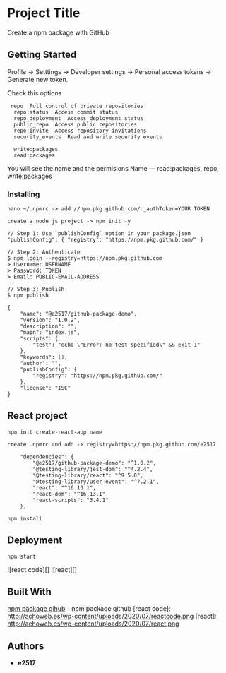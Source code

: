 # Project Title

Create a npm package with GitHub

## Getting Started

Profile -> Setttings ->  Developer settings -> Personal access tokens -> Generate new token.

Check this options

```
 repo  Full control of private repositories
  repo:status  Access commit status
  repo_deployment  Access deployment status
  public_repo  Access public repositories
  repo:invite  Access repository invitations
  security_events  Read and write security events
  
  write:packages  
  read:packages   
```

You will see the name and the permisions Name — read:packages, repo, write:packages

### Installing

```
nano ~/.npmrc -> add //npm.pkg.github.com/:_authToken=YOUR TOKEN
```

```
create a node js project -> npm init -y
```

```
// Step 1: Use `publishConfig` option in your package.json
"publishConfig": { "registry": "https://npm.pkg.github.com/" }

// Step 2: Authenticate
$ npm login --registry=https://npm.pkg.github.com
> Username: USERNAME
> Password: TOKEN
> Email: PUBLIC-EMAIL-ADDRESS

// Step 3: Publish
$ npm publish
```

```
{
    "name": "@e2517/github-package-demo",
    "version": "1.0.2",
    "description": "",
    "main": "index.js",
    "scripts": {
        "test": "echo \"Error: no test specified\" && exit 1"
    },
    "keywords": [],
    "author": "",
    "publishConfig": {
        "registry": "https://npm.pkg.github.com/"
    },
    "license": "ISC"
}
```
## React project

```
npm init create-react-app name
```

```
create .npmrc and add -> registry=https://npm.pkg.github.com/e2517
```

```
    "dependencies": {
        "@e2517/github-package-demo": "^1.0.2",
        "@testing-library/jest-dom": "^4.2.4",
        "@testing-library/react": "^9.5.0",
        "@testing-library/user-event": "^7.2.1",
        "react": "^16.13.1",
        "react-dom": "^16.13.1",
        "react-scripts": "3.4.1"
    },
```
```
npm install
```

## Deployment

```
npm start
```

![react code][]
![react][]

## Built With

[npm package gihub](https://github.com/E2517/NodeMongoGraphQL/packages) - npm package github
[react code]: http://achoweb.es/wp-content/uploads/2020/07/reactcode.png
[react]: http://achoweb.es/wp-content/uploads/2020/07/react.png

## Authors

* **e2517**


